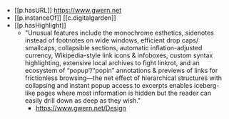 
- [[p.hasURL]] https://www.gwern.net
- [[p.instanceOf]] [[c.digitalgarden]]
- [[p.hasHighlight]]
  - "Unusual features include the monochrome esthetics, sidenotes instead of footnotes on wide windows, efficient drop caps/​smallcaps, collapsible sections, automatic inflation-adjusted currency, Wikipedia-style link icons & infoboxes, custom syntax highlighting⁠, extensive local archives to fight linkrot, and an ecosystem of “popup”/​“popin” annotations & previews of links for frictionless browsing—the net effect of hierarchical structures with collapsing and instant popup access to excerpts enables iceberg-like pages where most information is hidden but the reader can easily drill down as deep as they wish."
    -  https://www.gwern.net/Design